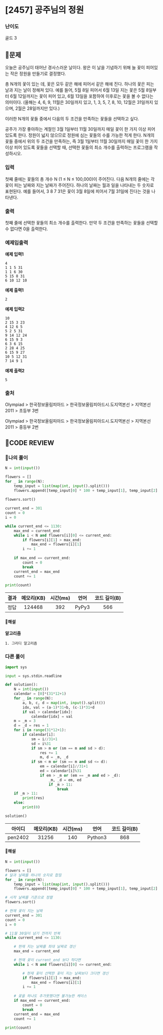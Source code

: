 # [2457] 공주님의 정원

### **난이도**
골드 3
## **📝문제**
오늘은 공주님이 태어난 경사스러운 날이다. 왕은 이 날을 기념하기 위해 늘 꽃이 피어있는 작은 정원을 만들기로 결정했다.

총 N개의 꽃이 있는 데, 꽃은 모두 같은 해에 피어서 같은 해에 진다. 하나의 꽃은 피는 날과 지는 날이 정해져 있다. 예를 들어, 5월 8일 피어서 6월 13일 지는 꽃은 5월 8일부터 6월 12일까지는 꽃이 피어 있고, 6월 13일을 포함하여 이후로는 꽃을 볼 수 없다는 의미이다. (올해는 4, 6, 9, 11월은 30일까지 있고, 1, 3, 5, 7, 8, 10, 12월은 31일까지 있으며, 2월은 28일까지만 있다.)

이러한 N개의 꽃들 중에서 다음의 두 조건을 만족하는 꽃들을 선택하고 싶다.

공주가 가장 좋아하는 계절인 3월 1일부터 11월 30일까지 매일 꽃이 한 가지 이상 피어 있도록 한다.
정원이 넓지 않으므로 정원에 심는 꽃들의 수를 가능한 적게 한다. 
N개의 꽃들 중에서 위의 두 조건을 만족하는, 즉 3월 1일부터 11월 30일까지 매일 꽃이 한 가지 이상 피어 있도록 꽃들을 선택할 때, 선택한 꽃들의 최소 개수를 출력하는 프로그램을 작성하시오. 
### **입력**
첫째 줄에는 꽃들의 총 개수 N (1 ≤ N ≤ 100,000)이 주어진다. 다음 N개의 줄에는 각 꽃이 피는 날짜와 지는 날짜가 주어진다. 하나의 날짜는 월과 일을 나타내는 두 숫자로 표현된다. 예를 들어서, 3 8 7 31은 꽃이 3월 8일에 피어서 7월 31일에 진다는 것을 나타낸다. 
### **출력**
첫째 줄에 선택한 꽃들의 최소 개수를 출력한다. 만약 두 조건을 만족하는 꽃들을 선택할 수 없다면 0을 출력한다.
### **예제입출력**

**예제 입력1**

```
4
1 1 5 31
1 1 6 30
5 15 8 31
6 10 12 10
```

**예제 출력1**

```
2
```

**예제 입력2**

```
10
2 15 3 23
4 12 6 5
5 2 5 31
9 14 12 24
6 15 9 3
6 3 6 15
2 28 4 25
6 15 9 27
10 5 12 31
7 14 9 1
```

**예제 출력2**

```
5
```

### **출처**
Olympiad > 한국정보올림피아드 > 한국정보올림피아드시․도지역본선 > 지역본선 2011 > 초등부 3번

Olympiad > 한국정보올림피아드 > 한국정보올림피아드시․도지역본선 > 지역본선 2011 > 중등부 2번
## **🧐CODE REVIEW**

### **🧾나의 풀이**

```python
N = int(input())

flowers = []
for _ in range(N):
    temp_input = list(map(int, input().split()))
    flowers.append([temp_input[0] * 100 + temp_input[1], temp_input[2] * 100 + temp_input[3]])
    
flowers.sort()

current_end = 301
count = 0
i = 0

while current_end <= 1130:
    max_end = current_end
    while i < N and flowers[i][0] <= current_end:
        if flowers[i][1] > max_end:
            max_end = flowers[i][1]
        i += 1
    
    if max_end == current_end:
        count = 0
        break
    current_end = max_end
    count += 1
    
print(count)
```

결과	| 메모리(KB) |	시간(ms) |	언어 |	코드 길이(B)
:----:|:-----:|:-----:|:-----:|:--------:
정답|124468|392|PyPy3|566
#### **📝해설**

**알고리즘**
```
1. 그리디 알고리즘
```

### **다른 풀이**

```python
import sys

input = sys.stdin.readline

def solution():
    N = int(input())
    calendar = [0]*(31*12+1)
    for _ in range(N):
        a, b, c, d = map(int, input().split())
        idx, val = (a-1)*31+b, (c-1)*31+d
        if val > calendar[idx]:
            calendar[idx] = val
    m = _m = 3
    d = _d = res = 1
    for i in range(31*12+1):
        if calendar[i]:
            sm = i//31+1
            sd = i%31
            if sm > m or (sm == m and sd > d):
                res += 1
                m, d = _m, _d
            if sm < m or (sm == m and sd <= d):
                em = calendar[i]//31+1
                ed = calendar[i]%31
                if em > _m or (em == _m and ed > _d):
                    _m, _d = em, ed
                    if _m > 11:
                        break
    if _m > 11:
        print(res)
    else:
        print(0)

solution()
```

아이디 | 메모리(KB) |	시간(ms) |	언어 |	코드 길이(B) 
:-----:|:-----:|:-----:|:----:|:--------:
pen2402|31256|140|Python3|868
#### **📝해설**

```python
N = int(input())

flowers = []
# 달과 날짜를 하나의 숫자로 합침
for _ in range(N):
    temp_input = list(map(int, input().split()))
    flowers.append([temp_input[0] * 100 + temp_input[1], temp_input[2] * 100 + temp_input[3]])

# 시작 날짜를 기준으로 정렬
flowers.sort()

# 현재 꽃이 지는 날짜
current_end = 301
count = 0
i = 0

# 11월 30일이 넘기 전까지 반복
while current_end <= 1130:

    # 현재 지는 날짜를 최대 날짜로 갱신
    max_end = current_end

    # 현재 꽃이 current_end 보다 작다면
    while i < N and flowers[i][0] <= current_end:

        # 현재 꽃이 선택한 꽃이 지는 날짜보다 크다면 갱신
        if flowers[i][1] > max_end:
            max_end = flowers[i][1]
        i += 1
    
    # 꽃을 하나도 추가못했다면 불가능한 케이스
    if max_end == current_end:
        count = 0
        break
    current_end = max_end
    count += 1
    
print(count)
```